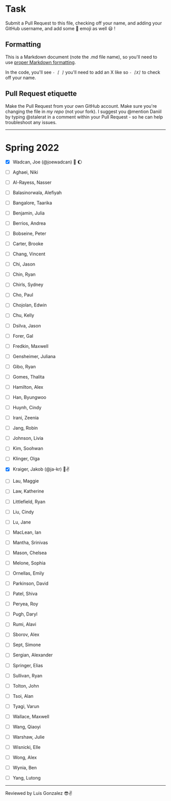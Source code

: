 # Task
Submit a Pull Request to this file, checking off your name, and adding your GitHub username, and add some :rocket: emoji as well :smiley: ! 

## Formatting
This is a Markdown document (note the .md file name), so you'll need to use [proper Markdown formatting](https://help.github.com/articles/basic-writing-and-formatting-syntax/#task-lists). 

In the code, you'll see *`- [ ]`* you'll need to add an X like so *`- [X]`* to check off your name.

## Pull Request etiquette
Make the Pull Request from your own GitHub account. Make sure you're changing the file in _my repo_ (not your fork). I suggest you @mention Daniil by typing @stalerat in a comment within your Pull Request - so he can help troubleshoot any issues.  

------------

# Spring 2022

- [X] Wadcan, Joe (@joewadcan) 🚀 🌔

- [ ] Aghaei, Niki

- [ ] Al-Rayess, Nasser

- [ ] Balasinorwala, Alefiyah

- [ ] Bangalore, Taarika

- [ ] Benjamin, Julia

- [ ] Berrios, Andrea

- [ ] Bobseine, Peter

- [ ] Carter, Brooke

- [ ] Chang, Vincent

- [ ] Chi, Jason

- [ ] Chin, Ryan

- [ ] Chirls, Sydney

- [ ] Cho, Paul

- [ ] Chojolan, Edwin

- [ ] Chu, Kelly

- [ ] Dsilva, Jason

- [ ] Forer, Gal

- [ ] Fredkin, Maxwell

- [ ] Gensheimer, Juliana

- [ ] Gibo, Ryan

- [ ] Gomes, Thalita

- [ ] Hamilton, Alex

- [ ] Han, Byungwoo

- [ ] Huynh, Cindy

- [ ] Irani, Zeenia

- [ ] Jang, Robin

- [ ] Johnson, Livia

- [ ] Kim, Soohwan

- [ ] Klinger, Olga

- [x] Kraiger, Jakob (@ja-kr) 🚀✌️

- [ ] Lau, Maggie

- [ ] Law, Katherine

- [ ] Littlefield, Ryan

- [ ] Liu, Cindy

- [ ] Lu, Jane

- [ ] MacLean, Ian

- [ ] Mantha, Srinivas

- [ ] Mason, Chelsea

- [ ] Melone, Sophia

- [ ] Ornellas, Emily

- [ ] Parkinson, David

- [ ] Patel, Shiva

- [ ] Peryea, Roy

- [ ] Pugh, Daryl

- [ ] Rumi, Alavi

- [ ] Sborov, Alex

- [ ] Sept, Simone

- [ ] Sergian, Alexander

- [ ] Springer, Elias

- [ ] Sullivan, Ryan

- [ ] Tolton, John

- [ ] Tsoi, Alan

- [ ] Tyagi, Varun

- [ ] Wallace, Maxwell

- [ ] Wang, Qiaoyi

- [ ] Warshaw, Julie

- [ ] Wisnicki, Elle

- [ ] Wong, Alex

- [ ] Wynia, Ben

- [ ] Yang, Lutong

-----------------

Reviewed by Luis Gonzalez 😎✌️ 
